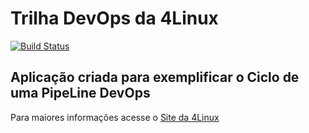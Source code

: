 # Trilha DevOps da 4Linux

<!-- Altere a Flag abaixo com sua URL do Travis -->
[![Build Status](https://travis-ci.org/luizgustavorondon/DevOpsLab-HelloWorld.svg?branch=master)](https://travis-ci.org/luizgustavorondon/DevOpsLab-HelloWorld)

## Aplicação criada para exemplificar o Ciclo de uma PipeLine DevOps


Para maiores informações acesse o [Site da 4Linux](https://www.4linux.com.br/cursos/devops)
